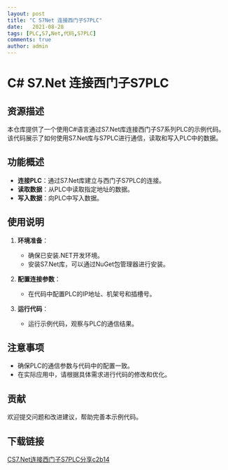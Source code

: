 ```yaml
---
layout: post
title: "C S7Net 连接西门子S7PLC"
date:   2021-08-28
tags: [PLC,S7,Net,代码,S7PLC]
comments: true
author: admin
---
```

# C# S7.Net 连接西门子S7PLC

## 资源描述

本仓库提供了一个使用C#语言通过S7.Net库连接西门子S7系列PLC的示例代码。该代码展示了如何使用S7.Net库与S7PLC进行通信，读取和写入PLC中的数据。

## 功能概述

- **连接PLC**：通过S7.Net库建立与西门子S7PLC的连接。
- **读取数据**：从PLC中读取指定地址的数据。
- **写入数据**：向PLC中写入数据。

## 使用说明

1. **环境准备**：
   - 确保已安装.NET开发环境。
   - 安装S7.Net库，可以通过NuGet包管理器进行安装。

2. **配置连接参数**：
   - 在代码中配置PLC的IP地址、机架号和插槽号。

3. **运行代码**：
   - 运行示例代码，观察与PLC的通信结果。

## 注意事项

- 确保PLC的通信参数与代码中的配置一致。
- 在实际应用中，请根据具体需求进行代码的修改和优化。

## 贡献

欢迎提交问题和改进建议，帮助完善本示例代码。

## 下载链接

[CS7.Net连接西门子S7PLC分享c2b14](https://pan.quark.cn/s/f6609a4b4dbb)